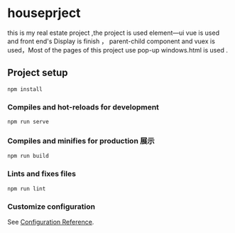 # houseprject

this is my real estate project ,the project is used element—ui vue is used and front end's Display is finish ， 
parent-child component and vuex is used，Most of the pages of this project use pop-up windows.html is used .

## Project setup
```
npm install
```

### Compiles and hot-reloads for development
```
npm run serve
```

### Compiles and minifies for production 展示
```
npm run build
```

### Lints and fixes files
```
npm run lint
```

### Customize configuration
See [Configuration Reference](https://cli.vuejs.org/config/).
